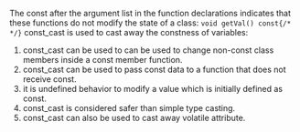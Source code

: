The const after the argument list in the function declarations indicates that these functions do
not modify the state of a class:
    `void getVal() const{/* */}`
const_cast is used to cast away the constness of variables:
1. const_cast can be used to can be used to change non-const class members inside a const member function.
2. const_cast can be used to pass const data to a function that does not receive const.
3. it is undefined behavior to modify a value which is initially defined as const.
4. const_cast is considered safer than simple type casting.
5. const_cast can also be used to cast away volatile attribute.
